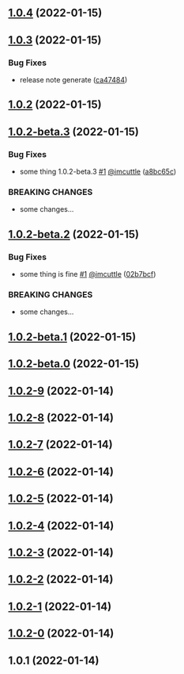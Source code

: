 ## [1.0.4](https://github.com/imcuttle/gh-release-changelog/compare/v1.0.3...v1.0.4) (2022-01-15)



## [1.0.3](https://github.com/imcuttle/gh-release-changelog/compare/v1.0.2...v1.0.3) (2022-01-15)


### Bug Fixes

* release note generate ([ca47484](https://github.com/imcuttle/gh-release-changelog/commit/ca474849b15a56e74af9165cc193cb1c960f93a6))



## [1.0.2](https://github.com/imcuttle/gh-release-changelog/compare/v1.0.2-beta.3...v1.0.2) (2022-01-15)



## [1.0.2-beta.3](https://github.com/imcuttle/gh-release-changelog/compare/v1.0.2-beta.2...v1.0.2-beta.3) (2022-01-15)


### Bug Fixes

* some thing 1.0.2-beta.3 [#1](https://github.com/imcuttle/gh-release-changelog/issues/1) [@imcuttle](https://github.com/imcuttle) ([a8bc65c](https://github.com/imcuttle/gh-release-changelog/commit/a8bc65c21d65e0b6a6c3f90bced3647363650112))


### BREAKING CHANGES

* some changes...



## [1.0.2-beta.2](https://github.com/imcuttle/gh-release-changelog/compare/v1.0.2-beta.1...v1.0.2-beta.2) (2022-01-15)


### Bug Fixes

* some thing is fine [#1](https://github.com/imcuttle/gh-release-changelog/issues/1) [@imcuttle](https://github.com/imcuttle) ([02b7bcf](https://github.com/imcuttle/gh-release-changelog/commit/02b7bcf8d55fbdab0055de38f65fea69319be2d4))


### BREAKING CHANGES

* some changes...



## [1.0.2-beta.1](https://github.com/imcuttle/gh-release-changelog/compare/v1.0.2-beta.0...v1.0.2-beta.1) (2022-01-15)



## [1.0.2-beta.0](https://github.com/imcuttle/gh-release-changelog/compare/v1.0.2-9...v1.0.2-beta.0) (2022-01-15)



## [1.0.2-9](https://github.com/imcuttle/gh-release-changelog/compare/v1.0.2-8...v1.0.2-9) (2022-01-14)



## [1.0.2-8](https://github.com/imcuttle/gh-release-changelog/compare/v1.0.2-7...v1.0.2-8) (2022-01-14)



## [1.0.2-7](https://github.com/imcuttle/gh-release-changelog/compare/v1.0.2-6...v1.0.2-7) (2022-01-14)



## [1.0.2-6](https://github.com/imcuttle/gh-release-changelog/compare/v1.0.2-5...v1.0.2-6) (2022-01-14)



## [1.0.2-5](https://github.com/imcuttle/gh-release-changelog/compare/v1.0.2-4...v1.0.2-5) (2022-01-14)



## [1.0.2-4](https://github.com/imcuttle/gh-release-changelog/compare/v1.0.2-3...v1.0.2-4) (2022-01-14)



## [1.0.2-3](https://github.com/imcuttle/gh-release-changelog/compare/v1.0.2-2...v1.0.2-3) (2022-01-14)



## [1.0.2-2](https://github.com/imcuttle/gh-release-changelog/compare/v1.0.2-1...v1.0.2-2) (2022-01-14)



## [1.0.2-1](https://github.com/imcuttle/gh-release-changelog/compare/v1.0.2-0...v1.0.2-1) (2022-01-14)



## [1.0.2-0](https://github.com/imcuttle/gh-release-changelog/compare/v1.0.1...v1.0.2-0) (2022-01-14)



## 1.0.1 (2022-01-14)



